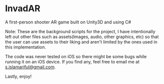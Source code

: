 # InvadAR
A first-person shooter AR game built on Unity3D and using C#

Note: These are the background scripts for the project, I have intentionally left out other files such as assets(Images, audio, other graphics, etc)
so that the user can use assets to their liking and aren't limited by the ones used in this implementation.

The code was never tested on iOS so there might be some bugs while running it on an iOS device. If you find any, feel free to email me at s.islamariful@gmail.com.

Lastly, enjoy!
